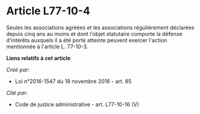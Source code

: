 # Article L77-10-4

Seules les associations agréées et les associations régulièrement déclarées depuis cinq ans au moins et dont l'objet
statutaire comporte la défense d'intérêts auxquels il a été porté atteinte peuvent exercer l'action mentionnée à l'article L.
77-10-3.

**Liens relatifs à cet article**

_Créé par_:

  - Loi n°2016-1547 du 18 novembre 2016 - art. 85

_Cité par_:

  - Code de justice administrative - art. L77-10-16 (V)
